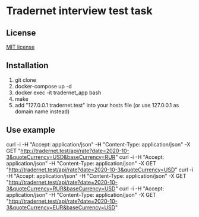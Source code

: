 # Tradernet interview test task

## License
[MIT license](https://opensource.org/licenses/MIT)

## Installation
1. git clone
2. docker-compose up -d
3. docker exec -it tradernet_app bash
4. make
5. add "127.0.0.1       tradernet.test" into your hosts file (or use 127.0.0.1 as domain name instead)

## Use example
curl -i -H "Accept: application/json" -H "Content-Type: application/json" -X GET "http://tradernet.test/api/rate?date=2020-10-3&quoteCurrency=USD&baseCurrency=RUR"
curl -i -H "Accept: application/json" -H "Content-Type: application/json" -X GET "http://tradernet.test/api/rate?date=2020-10-3&quoteCurrency=USD"
curl -i -H "Accept: application/json" -H "Content-Type: application/json" -X GET "http://tradernet.test/api/rate?date=2020-10-3&quoteCurrency=RUR&baseCurrency=USD"
curl -i -H "Accept: application/json" -H "Content-Type: application/json" -X GET "http://tradernet.test/api/rate?date=2020-10-3&quoteCurrency=EUR&baseCurrency=USD"